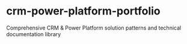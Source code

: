 # crm-power-platform-portfolio
Comprehensive CRM &amp; Power Platform solution patterns and technical documentation library
